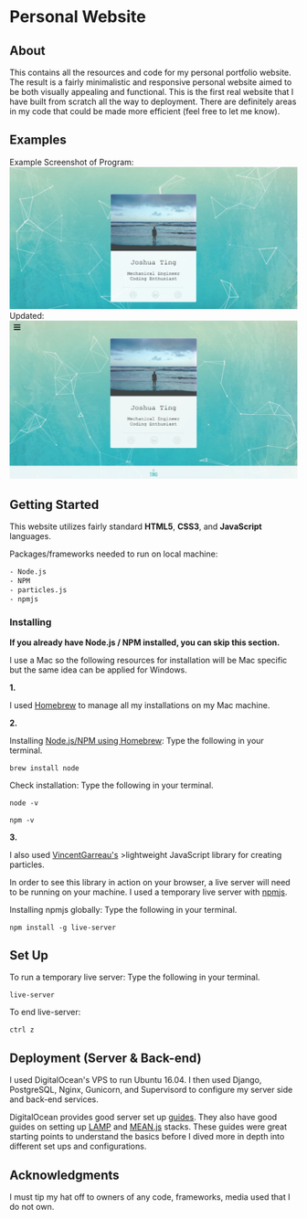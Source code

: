 # Personal Website

## About

This contains all the resources and code for my personal portfolio website. The result is a fairly minimalistic and responsive personal website aimed to be both visually appealing and functional. This is the first real website that I have built from scratch all the way to deployment. There are definitely areas in my code that could be made more efficient (feel free to let me know). 

## Examples

Example Screenshot of Program:
![Example Screenshot](images/screenshot.jpg)
Updated:
![Example Screenshot 2](images/screenshot02.jpg)

## Getting Started

This website utilizes fairly standard **HTML5**, **CSS3**, and **JavaScript** languages. 

Packages/frameworks needed to run on local machine:
```
- Node.js
- NPM
- particles.js
- npmjs
```

### Installing

**If you already have Node.js / NPM installed, you can skip this section.**

I use a Mac so the following resources for installation will be Mac specific but the same idea can be applied for Windows.

**1.**

I used [Homebrew](https://brew.sh/) to manage all my installations on my Mac machine. 

**2.**

Installing [Node.js/NPM using Homebrew](http://blog.teamtreehouse.com/install-node-js-npm-mac):
Type the following in your terminal.
```
brew install node
```
Check installation:
Type the following in your terminal.
```
node -v
```
```
npm -v
```
**3.**

I also used [VincentGarreau's](https://github.com/VincentGarreau/particles.js/) >lightweight JavaScript library for creating particles.

In order to see this library in action on your browser, a live server will need to be running on your machine. I used a temporary live server with [npmjs](https://www.npmjs.com/package/live-server).

Installing npmjs globally:
Type the following in your terminal.
```
npm install -g live-server
```

## Set Up

To run a temporary live server:
Type the following in your terminal.
```
live-server
```

To end live-server:
```
ctrl z
```

## Deployment (Server & Back-end)

I used DigitalOcean's VPS to run Ubuntu 16.04. I then used Django, PostgreSQL, Nginx, Gunicorn, and Supervisord to configure my server side and back-end services. 

DigitalOcean provides good server set up [guides](https://www.digitalocean.com/community/tutorials/how-to-set-up-django-with-postgres-nginx-and-gunicorn-on-ubuntu-16-04). They also have good guides on setting up [LAMP](https://www.digitalocean.com/community/tutorials/how-to-install-linux-apache-mysql-php-lamp-stack-on-ubuntu-16-04) and [MEAN.js](https://www.digitalocean.com/community/tutorials/how-to-install-a-mean-js-stack-on-an-ubuntu-14-04-server) stacks. These guides were great starting points to understand the basics before I dived more in depth into different set ups and configurations.

## Acknowledgments

I must tip my hat off to owners of any code, frameworks, media used that I do not own.
